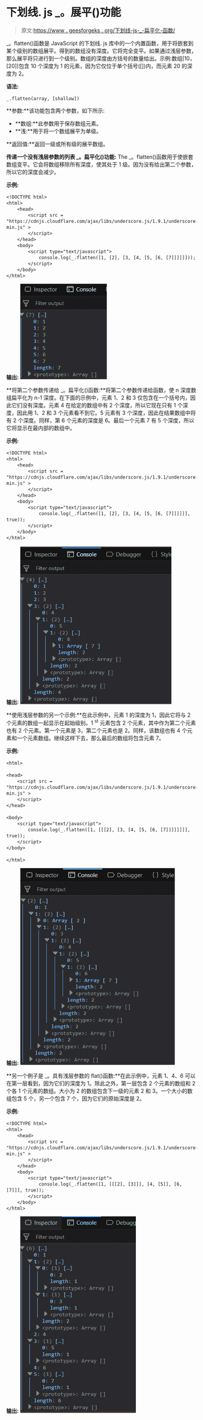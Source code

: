 # 下划线. js _。展平()功能

> 原文:[https://www . geesforgeks . org/下划线-js-_-扁平化-函数/](https://www.geeksforgeeks.org/underscore-js-_-flatten-function/)

_。flatten()函数是 JavaScript 的下划线. js 库中的一个内置函数，用于将嵌套到某个级别的数组展平。得到的数组没有深度。它将完全变平。如果通过浅层参数，那么展平将只进行到一个级别。数组的深度由方括号的数量给出。示例:数组[10，[20]]包含 10 个深度为 1 的元素，因为它仅位于单个括号([])内，而元素 20 的深度为 2。

**语法:**

```
_.flatten(array, [shallow])
```

**参数:**该功能包含两个参数，如下所示:

*   **数组:**此参数用于保存数组元素。
*   **浅:**用于将一个数组展平为单级。

**返回值:**返回一级或所有级的展平数组。

**传递一个没有浅层参数的列表 _。扁平化()功能:** The _。flatten()函数用于使嵌套数组变平。它会将数组移除所有深度，使其处于 1 级。因为没有给出第二个参数，所以它的深度会减少。

**示例:**

```
<!DOCTYPE html>
<html>
    <head>
        <script src = 
"https://cdnjs.cloudflare.com/ajax/libs/underscore.js/1.9.1/underscore-min.js" >
        </script>
    </head>
    <body>
        <script type="text/javascript">
            console.log(_.flatten([1, [2], [3, [4, [5, [6, [7]]]]]]));
        </script>
    </body>
</html>                    
```

**输出:**
![](img/984e090e1c536693980c09c44256e55a.png)

**将第二个参数传递给 _。扁平化()函数:**将第二个参数传递给函数，使 n 深度数组扁平化为 n-1 深度。在下面的示例中，元素 1、2 和 3 仅包含在一个括号内，因此它们没有深度。元素 4 在给定的数组中有 2 个深度，所以它现在只有 1 个深度，因此用 1、2 和 3 个元素看不到它。5 元素有 3 个深度，因此在结果数组中将有 2 个深度。同样，第 6 个元素的深度是 6。最后一个元素 7 有 5 个深度，所以它将显示在最内部的数组中。

**示例:**

```
<!DOCTYPE html>
<html>
    <head>
        <script src = 
"https://cdnjs.cloudflare.com/ajax/libs/underscore.js/1.9.1/underscore-min.js" >
        </script>
    </head>
    <body>
        <script type="text/javascript">
            console.log(_.flatten([1, [2], [3, [4, [5, [6, [7]]]]]], true));
        </script>
    </body>
</html>                    
```

**输出:** ![](img/295967b177826b2bc1e845c9f7b5bd48.png)

**使用浅层参数的另一个示例:**在此示例中，元素 1 的深度为 1，因此它将与 2 个元素的数组一起显示在起始级别。1 <sup>st</sup> 元素包含 2 个元素，其中作为第二个元素也有 2 个元素。第一个元素是 3，第二个元素也是 2。同样，该数组也有 4 个元素和一个元素数组。继续这样下去，那么最后的数组将包含元素 7。

**示例:**

```
<html>

<head>
    <script src = 
"https://cdnjs.cloudflare.com/ajax/libs/underscore.js/1.9.1/underscore-min.js" >
    </script>
</head>

<body>
    <script type="text/javascript">
        console.log(_.flatten([1, [[[2], [3, [4, [5, [6, [7]]]]]]]], true));
    </script>
</body>

</html>
```

**输出:** ![](img/de90c7b123f13cf6a522247379d64a3c.png)

**另一个例子是 _。具有浅层参数的 flat()函数:**在此示例中，元素 1、4、6 可以在第一层看到，因为它们的深度为 1。除此之外，第一层包含 2 个元素的数组和 2 个各 1 个元素的数组。大小为 2 的数组包含下一级的元素 2 和 3。一个大小的数组包含 5 个，另一个包含 7 个，因为它们的原始深度是 2。

**示例:**

```
<!DOCTYPE html>
<html>
    <head>
        <script src = 
"https://cdnjs.cloudflare.com/ajax/libs/underscore.js/1.9.1/underscore-min.js" >
        </script>
    </head>
    <body>
        <script type="text/javascript">
            console.log(_.flatten([1, [[[2], [3]]], [4, [5]], [6, [7]]], true));
        </script>
    </body>
</html>                    
```

**输出:** ![](img/9d2d643fba674b1a61675ee62abf1423.png)